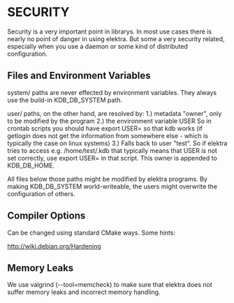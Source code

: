 # SECURITY #

Security is a very important point in librarys. In most use
cases there is nearly no point of danger in using elektra.
But some a very security related, especially when you use
a daemon or some kind of distributed configuration.


## Files and Environment Variables ##

system/ paths are never effected by environment variables.
They always use the build-in KDB_DB_SYSTEM path.

user/ paths, on the other hand, are resolved by:
 1.) metadata "owner", only to be modified by the program
 2.) the environment variable USER
     So in crontab scripts you should have
     export USER=<your name here>
     so that kdb works (if getlogin does not get the information from
     somewhere else - which is typically the case on linux systems)
 3.) Falls back to user "test".
     So if elektra tries to access e.g. /home/test/.kdb that typically
     means that USER is not set correctly, use
     export USER=<name here>
     in that script.
This owner is appended to KDB_DB_HOME.

All files below those paths might be modified by elektra programs.
By making KDB_DB_SYSTEM world-writeable, the users might overwrite
the configuration of others.


## Compiler Options ##

Can be changed using standard CMake ways.
Some hints:

http://wiki.debian.org/Hardening



## Memory Leaks ##

We use valgrind (--tool=memcheck) to make sure that elektra
does not suffer memory leaks and incorrect memory handling.

